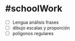 # #schoolWork

- [ ] Lengua análisis frases 
- [ ] dibujo escalas y proporción
- [ ] polígonos regulares 